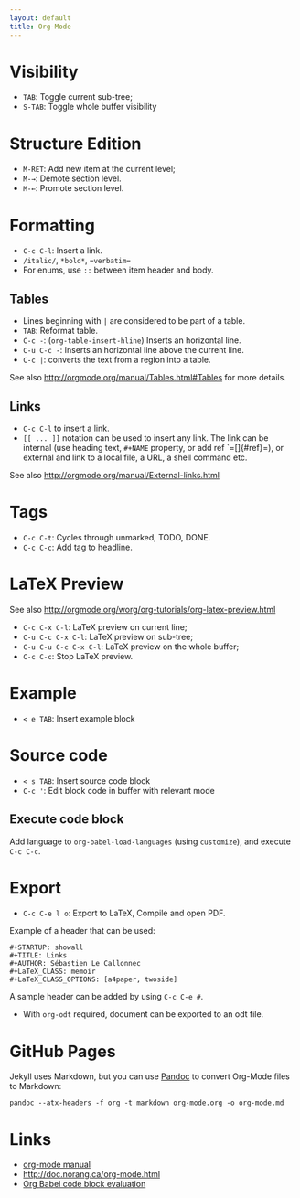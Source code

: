 ```yaml
---
layout: default
title: Org-Mode
---
```


# Visibility

-   `TAB`: Toggle current sub-tree;
-   `S-TAB`: Toggle whole buffer visibility

# Structure Edition

-   `M-RET`: Add new item at the current level;
-   `M-→`: Demote section level.
-   `M-←`: Promote section level.

# Formatting

-   `C-c C-l`: Insert a link.
-   `/italic/`, `*bold*`, `=verbatim=`
-   For enums, use `::` between item header and body.

## Tables

-   Lines beginning with `|` are considered to be part of a table.
-   `TAB`: Reformat table.
-   `C-c -`: (`org-table-insert-hline`) Inserts an horizontal line.
- `C-u C-c -`: Inserts an horizontal line above the current line.
- `C-c |`: converts the text from a region into a table.

See also <http://orgmode.org/manual/Tables.html#Tables> for more
details.

## Links

-   `C-c C-l` to insert a link.
-   `[[ ... ]]` notation can be used to insert any link. The link can be
    internal (use heading text, `#+NAME` property, or add ref
    \`=[]{#ref}=), or external and link to a local file, a URL, a shell
    command etc.

See also <http://orgmode.org/manual/External-links.html>

# Tags

-   `C-c C-t`: Cycles through unmarked, TODO, DONE.
-   `C-c C-c`: Add tag to headline.

# LaTeX Preview

See also <http://orgmode.org/worg/org-tutorials/org-latex-preview.html>

-   `C-c C-x C-l`: LaTeX preview on current line;
-   `C-u C-c C-x C-l`: LaTeX preview on sub-tree;
-   `C-u C-u C-c C-x C-l`: LaTeX preview on the whole buffer;
-   `C-c C-c`: Stop LaTeX preview.

# Example

-   `< e TAB`: Insert example block

# Source code

-   `< s TAB`: Insert source code block
-   `C-c '`: Edit block code in buffer with relevant mode

## Execute code block

Add language to `org-babel-load-languages` (using `customize`), and
execute `C-c C-c`.

# Export

-   `C-c C-e l o`: Export to LaTeX, Compile and open PDF.

Example of a header that can be used:

``` {.example}
#+STARTUP: showall
#+TITLE: Links
#+AUTHOR: Sébastien Le Callonnec
#+LaTeX_CLASS: memoir
#+LaTeX_CLASS_OPTIONS: [a4paper, twoside]
```

A sample header can be added by using `C-c C-e #`.

-   With `org-odt` required, document can be exported to an odt file.

# GitHub Pages

Jekyll uses Markdown, but you can use [Pandoc](https://pandoc.org/) to
convert Org-Mode files to Markdown:

``` {.bash}
pandoc --atx-headers -f org -t markdown org-mode.org -o org-mode.md
```

# Links

-   [org-mode manual](http://orgmode.org/manual/)
-   <http://doc.norang.ca/org-mode.html>
-   [Org Babel code block
    evaluation](https://org-babel.readthedocs.io/en/latest/eval/)
